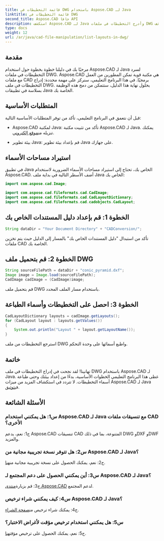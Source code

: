 ```yaml
---
title: قائمة التخطيطات في DWG باستخدام Aspose.CAD لـ Java
linktitle: قائمة التخطيطات في DWG
second_title: Aspose.CAD جافا API
description: استكشف Aspose.CAD لـ Java وأدرج التخطيطات في ملفات DWG بسهولة. دمج وظائف CAD القوية في تطبيقات Java الخاصة بك.
type: docs
weight: 12
url: /ar/java/cad-file-manipulation/list-layouts-in-dwg/
---
```

## مقدمة

مرحبًا بك في دليلنا خطوة بخطوة حول استخدام Aspose.CAD لـ Java لسرد التخطيطات في ملفات DWG. Aspose.CAD هي مكتبة قوية تمكن المطورين من العمل مع ملفات CAD برمجيًا. في هذا البرنامج التعليمي، سنركز على مهمة محددة: إدراج التخطيطات في ملف DWG. بحلول نهاية هذا الدليل، ستتمكن من دمج هذه الوظيفة بسلاسة في تطبيقات Java الخاصة بك.

## المتطلبات الأساسية

قبل أن نتعمق في البرنامج التعليمي، تأكد من توفر المتطلبات الأساسية التالية:

-  Aspose.CAD لمكتبة Java: تأكد من تثبيت مكتبة Aspose.CAD لـ Java. يمكنك تنزيله من[موقع إلكتروني](https://releases.aspose.com/cad/java/).

- بيئة تطوير Java: قم بإعداد بيئة تطوير Java على جهازك.

## استيراد مساحات الأسماء

في تطبيق Java الخاص بك، تحتاج إلى استيراد مساحات الأسماء الضرورية لاستخدام Aspose.CAD. أضف الأسطر التالية في بداية ملف Java الخاص بك:

```java
import com.aspose.cad.Image;

import com.aspose.cad.fileformats.cad.CadImage;
import com.aspose.cad.fileformats.cad.CadLayoutDictionary;
import com.aspose.cad.fileformats.cad.cadobjects.CadLayout;
```

## الخطوة 1: قم بإعداد دليل المستندات الخاص بك

```java
String dataDir = "Your Document Directory" + "CADConversion/";
```

تأكد من استبدال "دليل المستندات الخاص بك" بالمسار إلى الدليل حيث يتم تخزين ملفات CAD الخاصة بك.

## الخطوة 2: قم بتحميل ملف DWG

```java
String sourceFilePath = dataDir + "conic_pyramid.dxf";
Image image = Image.load(sourceFilePath);
CadImage cadImage = (CadImage)image;
```

قم بتحميل ملف DWG باستخدام مسار الملف المحدد.

## الخطوة 3: احصل على التخطيطات وأسماء الطباعة

```java
CadLayoutDictionary layouts = cadImage.getLayouts();
for (CadLayout layout : layouts.getValues())
{
    System.out.println("Layout " + layout.getLayoutName());
}
```

استرجع التخطيطات من ملف DWG واطبع أسمائها على وحدة التحكم.

## خاتمة

 تهانينا! لقد نجحت في إدراج التخطيطات في ملف DWG باستخدام Aspose.CAD لـ Java. غطى هذا البرنامج التعليمي الخطوات الأساسية، بدءًا من إعداد بيئتك وحتى طباعة أسماء التخطيطات. لا تتردد في استكشاف المزيد من ميزات Aspose.CAD لـ Java في[توثيق](https://reference.aspose.com/cad/java/).

## الأسئلة الشائعة

### س1: هل يمكنني استخدام Aspose.CAD لـ Java مع تنسيقات ملفات CAD الأخرى؟

ج1: نعم، يدعم Aspose.CAD تنسيقات CAD المتنوعة، بما في ذلك DWG وDXF وDWF والمزيد.

### س2: هل تتوفر نسخة تجريبية مجانية من Aspose.CAD لـ Java؟

 ج2: نعم، يمكنك الحصول على نسخة تجريبية مجانية من[هنا](https://releases.aspose.com/).

### س3: أين يمكنني الحصول على دعم المجتمع لـ Aspose.CAD لـ Java؟

 ج3: قم بزيارة[منتدى Aspose.CAD](https://forum.aspose.com/c/cad/19) لدعم المجتمع.

### س4: كيف يمكنني شراء ترخيص Aspose.CAD لـ Java؟

 ج4: يمكنك شراء ترخيص من[صفحة الشراء](https://purchase.aspose.com/buy).

### س5: هل يمكنني استخدام ترخيص مؤقت لأغراض الاختبار؟

 ج5: نعم، يمكنك الحصول على ترخيص مؤقت[هنا](https://purchase.aspose.com/temporary-license/).